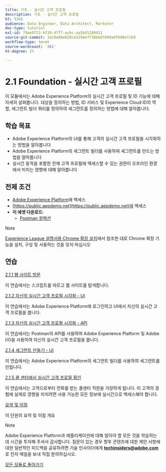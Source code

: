 ```yaml
---
title: 기초 - 실시간 고객 프로필
description: 기초 - 실시간 고객 프로필
kt: 5342
audience: Data Engineer, Data Architect, Marketer
doc-type: tutorial
exl-id: 79ae9722-bf38-47f7-acbc-aa5bd1289411
source-git-commit: 3a19e88e820c63294eff38bb8f699a9f690afcb9
workflow-type: tm+mt
source-wordcount: '361'
ht-degree: 1%

---
```


# 2.1 Foundation - 실시간 고객 프로필

이 모듈에서는 Adobe Experience Platform의 실시간 고객 프로필 및 ID 기능에 대해 자세히 살펴봅니다. 대상을 정의하는 방법, ID 서비스 및 Experience Cloud ID의 역할, 세그먼트 빌더 쿼리를 정의하여 세그먼트를 정의하는 방법에 대해 알아봅니다.

## 학습 목표

- Adobe Experience Platform의 UI를 통해 고객의 실시간 고객 프로필을 시각화하는 방법을 알아봅니다
- Adobe Experience Platform의 세그먼트 빌더를 사용하여 세그먼트를 만드는 방법을 알아봅니다
- 실시간 동작을 포함한 전체 고객 프로필에 액세스할 수 있는 권한이 오프라인 환경에서 미치는 영향에 대해 알아봅니다

## 전제 조건

- [Adobe Experience Platform](https://experience.adobe.com/platform)에 액세스
- [https://public.aepdemo.net](https://public.aepdemo.net)에 액세스
- **이 에셋 다운로드**:
   - [Postman 컬렉션](./../../../assets/postman/postman_profile.zip)

>[!NOTE]
>
>[Experience League 설명서용 Chrome 확장 설치](../../gettingstarted/gettingstarted/ex1.md)에서 참조한 대로 Chrome 확장 기능을 설치, 구성 및 사용하는 것을 잊지 마십시오

## 연습

[2.1.1 웹 사이트 방문](./ex1.md)

이 연습에서는 스크립트를 따르고 웹 사이트를 탐색합니다.

[2.1.2 자신의 실시간 고객 프로필 시각화 - UI](./ex2.md)

이 연습에서는 Adobe Experience Platform에 로그인하고 UI에서 자신의 실시간 고객 프로필을 봅니다.

[2.1.3 자신의 실시간 고객 프로필 시각화 - API](./ex3.md)

이 연습에서는 Postman의 API를 사용하여 Adobe Experience Platform 및 Adobe I/O을 사용하여 자신의 실시간 고객 프로필을 봅니다.

[2.1.4 세그먼트 만들기 - UI](./ex4.md)

이 연습에서는 Adobe Experience Platform의 세그먼트 빌더를 사용하여 세그먼트를 만듭니다.

[2.1.5 콜 센터에서 실시간 고객 프로필 확인](./ex5.md)

이 연습에서는 고객으로부터 전화를 받는 콜센터 직원을 가장하게 됩니다. 이 고객의 경험에 실제로 영향을 미치려면 사용 가능한 모든 정보에 실시간으로 액세스해야 합니다.

[요약 및 이점](./summary.md)

이 단원의 요약 및 이점 개요

>[!NOTE]
>
>Adobe Experience Platform과 애플리케이션에 대해 알아야 할 모든 것을 학습하는 데 시간을 투자해 주셔서 감사합니다. 질문이 있는 경우 향후 콘텐츠에 대한 제안 사항에 대한 일반적인 피드백을 공유하려면 기술 인사이더에게 **techinsiders@adobe.com**&#x200B;로 전자 메일을 보내 직접 문의하십시오.

[모든 모듈로 돌아가기](../../../overview.md)
